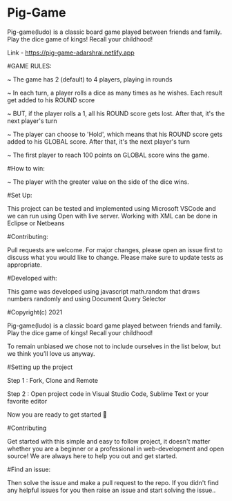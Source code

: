 
# Pig-Game
Pig-game(ludo) is a classic board game played between friends and family. Play the dice game of kings! Recall your childhood!


Link - https://pig-game-adarshrai.netlify.app

#GAME RULES:


~ The game has 2 (default) to 4 players, playing in rounds

~ In each turn, a player rolls a dice as many times as he wishes. Each result get added to his ROUND score

~ BUT, if the player rolls a 1, all his ROUND score gets lost. After that, it's the next player's turn

~ The player can choose to 'Hold', which means that his ROUND score gets added to his GLOBAL score. After that, it's the next player's turn

~ The first player to reach 100 points on GLOBAL score wins the game.


#How to win:

~ The player with the greater value on the side of the dice wins.

#Set Up:

This project can be tested and implemented using Microsoft VSCode and we can run using Open with live server. Working with XML can be done in Eclipse or Netbeans

#Contributing:

Pull requests are welcome. For major changes, please open an issue first to discuss what you would like to change. Please make sure to update tests as appropriate.

#Developed with:

This game was developed using javascript math.random that draws numbers randomly and using Document Query Selector

#Copyright(c) 2021

Pig-game(ludo) is a classic board game played between friends and family. Play the dice game of kings! Recall your childhood!

To remain unbiased we chose not to include ourselves in the list below, but we think you’ll love us anyway.

#Setting up the project

Step 1 : Fork, Clone and Remote

Step 2 : Open project code in Visual Studio Code, Sublime Text or your favorite editor

Now you are ready to get started 🎉

#Contributing

Get started with this simple and easy to follow project, it doesn't matter whether you are a beginner or a professional in web-development and open source!
We are always here to help you out and get started.

#Find an issue:

Then solve the issue and make a pull request to the repo. 
If you didn't find any helpful issues for you then raise an issue and start solving the issue..

